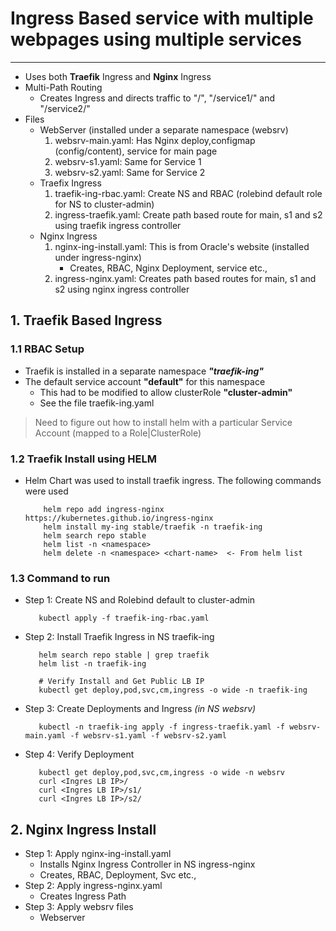 # Ingress Based service with multiple webpages using multiple services
---

 - Uses both **Traefik** Ingress and **Nginx** Ingress
 - Multi-Path Routing
   - Creates Ingress and directs traffic to "/", "/service1/" and "/service2/"
 - Files
   - WebServer (installed under a separate namespace (websrv)
     1. websrv-main.yaml: Has Nginx deploy,configmap (config/content), service for main page
     2. websrv-s1.yaml: Same for Service 1
     3. websrv-s2.yaml: Same for Service 2
   - Traefix Ingress
     1. traefik-ing-rbac.yaml: Create NS and RBAC (rolebind default role for NS to cluster-admin)
     2. ingress-traefik.yaml: Create path based route for main, s1 and s2 using traefik ingress controller
   - Nginx Ingress
     1. nginx-ing-install.yaml: This is from Oracle's website (installed under ingress-nginx)
        - Creates, RBAC, Nginx Deployment, service etc.,
     2. ingress-nginx.yaml: Creates path based routes for main, s1 and s2 using nginx ingress controller

## 1. Traefik Based Ingress

### 1.1 RBAC Setup

 - Traefik is installed in a separate namespace ***"traefik-ing"***
 - The default service account **"default"** for this namespace
   - This had to be modified to allow clusterRole **"cluster-admin"**
    - See the file traefik-ing.yaml
 > Need to figure out how to install helm with a particular Service Account (mapped to a Role|ClusterRole)

### 1.2 Traefik Install using HELM

 - Helm Chart was used to install traefik ingress. The following commands were used
   ```
       helm repo add ingress-nginx https://kubernetes.github.io/ingress-nginx
       helm install my-ing stable/traefik -n traefik-ing
       helm search repo stable
       helm list -n <namespace>
       helm delete -n <namespace> <chart-name>  <- From helm list
   ```

### 1.3 Command to run

 - Step 1: Create NS and Rolebind default to cluster-admin
   ```
      kubectl apply -f traefik-ing-rbac.yaml
   ```
 - Step 2: Install Traefik Ingress in NS traefik-ing
   ```
      helm search repo stable | grep traefik
      helm list -n traefik-ing

      # Verify Install and Get Public LB IP
      kubectl get deploy,pod,svc,cm,ingress -o wide -n traefik-ing
   ```
 - Step 3: Create Deployments and Ingress *(in NS websrv)*
   ```
      kubectl -n traefik-ing apply -f ingress-traefik.yaml -f websrv-main.yaml -f websrv-s1.yaml -f websrv-s2.yaml
   ```
 - Step 4: Verify Deployment
   ```
      kubectl get deploy,pod,svc,cm,ingress -o wide -n websrv
      curl <Ingres LB IP>/
      curl <Ingres LB IP>/s1/
      curl <Ingres LB IP>/s2/
   ```

## 2. Nginx Ingress Install

 - Step 1: Apply nginx-ing-install.yaml
   - Installs Nginx Ingress Controller in NS ingress-nginx
   - Creates, RBAC, Deployment, Svc etc.,
 - Step 2: Apply ingress-nginx.yaml
   - Creates Ingress Path
 - Step 3: Apply websrv files
   - Webserver


